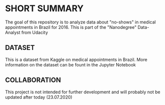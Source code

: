 # SHORT SUMMARY
The goal of this repository is to analyze data about "no-shows" in medical appointments in Brazil for 2016. This is part of the "Nanodegree" Data-Analyst from Udacity

## DATASET
This is a dataset from Kaggle on medical appointments in Brazil.
More information on the dataset can be fount in the Jupyter Notebook

## COLLABORATION
This project is not intended for further development and will probably not be updated after today (23.07.2020) 
